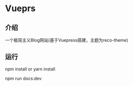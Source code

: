 # Vueprs
## 介绍
一个极简主义Blog网站(基于Vuepress搭建，主题为reco-theme)

## 运行

npm install or yarn install

npm run docs:dev
